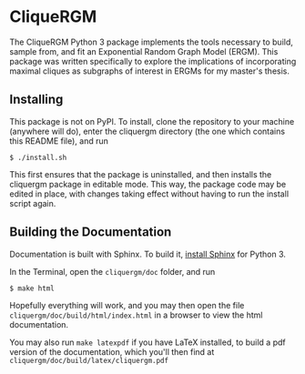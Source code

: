 # CliqueRGM

The CliqueRGM Python 3 package implements the tools necessary to build, sample from, and fit an Exponential Random Graph Model (ERGM). This package was written specifically to explore the implications of incorporating maximal cliques as subgraphs of interest in ERGMs for my master's thesis.

## Installing
This package is not on PyPI. To install, clone the repository to your machine (anywhere will do), enter the cliquergm directory (the one which contains this README file), and run

```console
$ ./install.sh
```

This first ensures that the package is uninstalled, and then installs the cliquergm package in editable mode. This way, the package code may be edited in place, with changes taking effect without having to run the install script again.

## Building the Documentation
Documentation is built with Sphinx. To build it, [install Sphinx](http://www.sphinx-doc.org/en/master/usage/installation.html) for Python 3.

In the Terminal, open the ``cliquergm/doc`` folder, and run
```console
$ make html
```
Hopefully everything will work, and you may then open the file ``cliquergm/doc/build/html/index.html`` in a browser to view the html documentation.

You may also run ``make latexpdf`` if you have LaTeX installed, to build a pdf version of the documentation, which you'll then find at ``cliquergm/doc/build/latex/cliquergm.pdf``